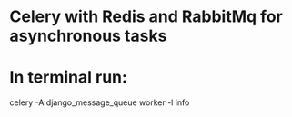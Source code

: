 # Celery with Redis and RabbitMq for asynchronous tasks

# In terminal run:
celery -A django_message_queue worker -l info